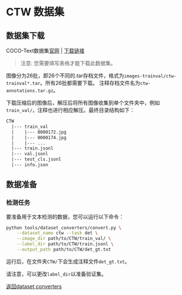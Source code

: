 # CTW 数据集

## 数据集下载

COCO-Text数据集[官网](https://ctwdataset.github.io/) | [下载链接](https://ctwdataset.github.io/downloads.html)

> 注意: 您需要填写表格才能下载此数据集。

图像分为26批，即26个不同的.tar存档文件，格式为`images-trainval/ctw-trainval*.tar`。所有26批都需要下载。
注释存档文件名为`ctw-annotations.tar.gz`。

下载压缩后的图像后，解压后将所有图像收集到单个文件夹中，例如`train_val/`，注释也进行相应解压。最终目录结构如下：

```txt
CTW
  |--- train_val
  |    |--- 0000172.jpg
  |    |--- 0000174.jpg
  |    |--- ...
  |--- train.jsonl
  |--- val.jsonl
  |--- test_cls.jsonl
  |--- info.json
```

## 数据准备

### 检测任务

要准备用于文本检测的数据，您可以运行以下命令：

```bash
python tools/dataset_converters/convert.py \
    --dataset_name ctw --task det \
    --image_dir path/to/CTW/train_val/ \
    --label_dir path/to/CTW/train.jsonl \
    --output_path path/to/CTW/det_gt.txt
```

运行后，在文件夹`CTW/`下会生成注释文件`det_gt.txt`。

请注意，可以更改`label_dir`以准备验证集。

[返回dataset converters](converters.md)
